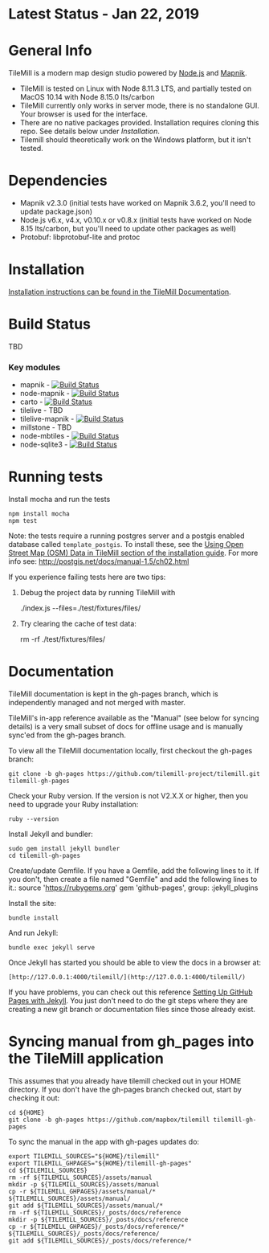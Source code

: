 # Latest Status - Jan 22, 2019

# General Info
TileMill is a modern map design studio powered by [Node.js](https://nodejs.org) and [Mapnik](https://mapnik.org).

- TileMill is tested on Linux with Node 8.11.3 LTS, and partially tested on MacOS 10.14 with Node 8.15.0 lts/carbon
- TileMill currently only works in server mode, there is no standalone GUI.  Your browser is used for the interface.
- There are no native packages provided. Installation requires cloning this repo. See details below under *Installation*.
- Tilemill should theoretically work on the Windows platform, but it isn't tested.


# Dependencies

- Mapnik v2.3.0 (initial tests have worked on Mapnik 3.6.2, you'll need to update package.json)
- Node.js v6.x, v4.x, v0.10.x or v0.8.x (initial tests have worked on Node 8.15 lts/carbon, but you'll need to update other packages as well)
- Protobuf: libprotobuf-lite and protoc


# Installation

[Installation instructions can be found in the TileMill Documentation](https://tilemill-project.github.io/tilemill/docs/install/).


# Build Status

TBD

### Key modules

- mapnik - [![Build Status](https://secure.travis-ci.org/mapnik/mapnik.png?branch=2.3.x)](https://travis-ci.org/mapnik/mapnik)
- node-mapnik - [![Build Status](https://secure.travis-ci.org/mapnik/node-mapnik.png)](https://travis-ci.org/mapnik/node-mapnik)
- carto - [![Build Status](https://secure.travis-ci.org/mapbox/carto.png)](http://travis-ci.org/mapbox/carto)
- tilelive - TBD
- tilelive-mapnik - [![Build Status](https://secure.travis-ci.org/mapbox/tilelive-mapnik.png)](https://travis-ci.org/mapbox/tilelive-mapnik)
- millstone - TBD
- node-mbtiles - [![Build Status](https://secure.travis-ci.org/mapbox/node-mbtiles.png)](http://travis-ci.org/mapbox/node-mbtiles)
- node-sqlite3 - [![Build Status](https://secure.travis-ci.org/mapbox/node-sqlite3.png)](http://travis-ci.org/mapbox/node-sqlite3)


# Running tests

Install mocha and run the tests

    npm install mocha
    npm test

Note: the tests require a running postgres server and a postgis enabled
database called `template_postgis`. To install these, see the [Using Open Street Map (OSM) Data in TileMill section of the installation guide](https://tilemill-project.github.io/tilemill/docs/install/#useosm).
For more info see: http://postgis.net/docs/manual-1.5/ch02.html

If you experience failing tests here are two tips:

1. Debug the project data by running TileMill with

    ./index.js --files=./test/fixtures/files/

2. Try clearing the cache of test data:

    rm -rf ./test/fixtures/files/


# Documentation

TileMill documentation is kept in the gh-pages branch, which is independently managed and not merged with master.

TileMill's in-app reference available as the "Manual" (see below for syncing details) is a very small subset of docs for offline usage and is manually sync'ed from the gh-pages branch.

To view all the TileMill documentation locally, first checkout the gh-pages branch:

    git clone -b gh-pages https://github.com/tilemill-project/tilemill.git tilemill-gh-pages

Check your Ruby version. If the version is not V2.X.X or higher, then you need to upgrade your Ruby installation:

    ruby --version

Install Jekyll and bundler:

    sudo gem install jekyll bundler
    cd tilemill-gh-pages

Create/update Gemfile. If you have a Gemfile, add the following lines to it. If you don't, then create a file named "Gemfile" and add the following lines to it.:
    source 'https://rubygems.org'
    gem 'github-pages', group: :jekyll_plugins

Install the site:

    bundle install

And run Jekyll:

    bundle exec jekyll serve

Once Jekyll has started you should be able to view the docs in a browser at:

    [http://127.0.0.1:4000/tilemill/](http://127.0.0.1:4000/tilemill/)

If you have problems, you can check out this reference [Setting Up GitHub Pages with Jekyll](https://help.github.com/articles/setting-up-your-github-pages-site-locally-with-jekyll). You just don't need to do the git steps where they are creating a new git branch or documentation files since those already exist.

# Syncing manual from gh_pages into the TileMill application

This assumes that you already have tilemill checked out in your HOME directory. If you don't have the gh-pages branch checked out, start by checking it out:

    cd ${HOME}
    git clone -b gh-pages https://github.com/mapbox/tilemill tilemill-gh-pages

To sync the manual in the app with gh-pages updates do:

    export TILEMILL_SOURCES="${HOME}/tilemill"
    export TILEMILL_GHPAGES="${HOME}/tilemill-gh-pages"
    cd ${TILEMILL_SOURCES}
    rm -rf ${TILEMILL_SOURCES}/assets/manual
    mkdir -p ${TILEMILL_SOURCES}/assets/manual
    cp -r ${TILEMILL_GHPAGES}/assets/manual/* ${TILEMILL_SOURCES}/assets/manual/
    git add ${TILEMILL_SOURCES}/assets/manual/*
    rm -rf ${TILEMILL_SOURCES}/_posts/docs/reference
    mkdir -p ${TILEMILL_SOURCES}/_posts/docs/reference
    cp -r ${TILEMILL_GHPAGES}/_posts/docs/reference/* ${TILEMILL_SOURCES}/_posts/docs/reference/
    git add ${TILEMILL_SOURCES}/_posts/docs/reference/*
